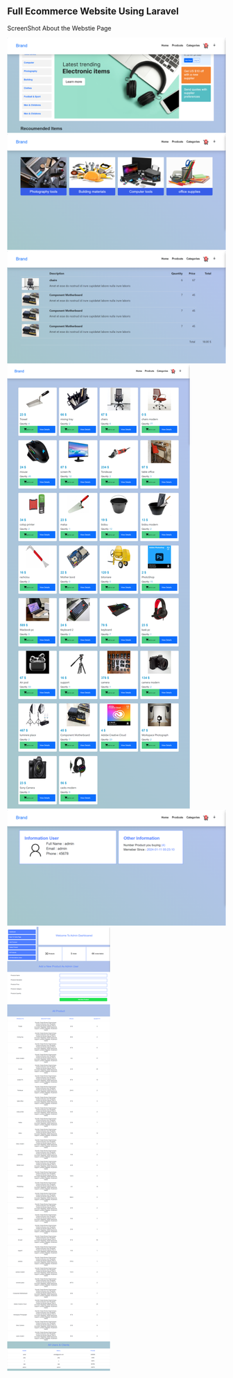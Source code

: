 <h2>Full Ecommerce Website Using Laravel</h2>
<p>ScreenShot About the Webstie Page</p>

<img src= "./screenshot/download (4).png" />
<img src= "./screenshot/screencapture-127-0-0-1-8000-categories-2024-01-20-21_50_30.png" />

<img src= "./screenshot/screencapture-127-0-0-1-8000-items-2024-01-20-21_51_17.png" />
<img src= "./screenshot/screencapture-127-0-0-1-8000-products-2024-01-20-21_50_13 (1).png" />
<img src= "./screenshot/screencapture-127-0-0-1-8000-profil-2024-01-20-21_51_35.png" />
<img src= "./screenshot/screencapture-127-0-0-1-8000-dashboard-2024-01-20-21_51_51 (1).png" />
